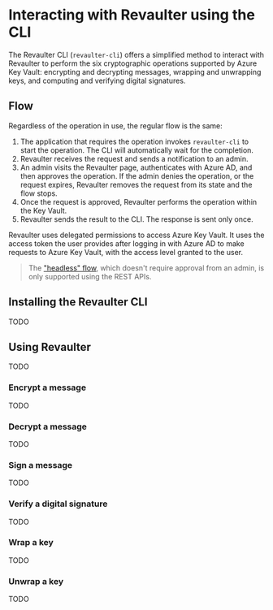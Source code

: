 # Interacting with Revaulter using the CLI

The Revaulter CLI (`revaulter-cli`) offers a simplified method to interact with Revaulter to perform the six cryptographic operations supported by Azure Key Vault: encrypting and decrypting messages, wrapping and unwrapping keys, and computing and verifying digital signatures.

## Flow

Regardless of the operation in use, the regular flow is the same:

1. The application that requires the operation invokes `revaulter-cli` to start the operation. The CLI will automatically wait for the completion.
2. Revaulter receives the request and sends a notification to an admin.
3. An admin visits the Revaulter page, authenticates with Azure AD, and then approves the operation. If the admin denies the operation, or the request expires, Revaulter removes the request from its state and the flow stops.
4. Once the request is approved, Revaulter performs the operation within the Key Vault.
5. Revaulter sends the result to the CLI. The response is sent only once.

Revaulter uses delegated permissions to access Azure Key Vault. It uses the access token the user provides after logging in with Azure AD to make requests to Azure Key Vault, with the access level granted to the user.

> The ["headless" flow](./04-using-rest-api.md#headless-flow), which doesn't require approval from an admin, is only supported using the REST APIs.

## Installing the Revaulter CLI

TODO

## Using Revaulter

TODO

### Encrypt a message

TODO

### Decrypt a message

TODO

### Sign a message

TODO

### Verify a digital signature

TODO

### Wrap a key

TODO

### Unwrap a key

TODO
